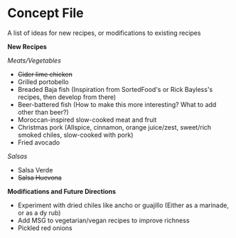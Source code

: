 # Concept File

A list of ideas for new recipes, or modifications to existing recipes

**New Recipes**

_Meats/Vegetables_
* ~~Cider lime chicken~~
* Grilled portobello
* Breaded Baja fish (Inspiration from SortedFood's or Rick Bayless's recipes, then develop from there)
* Beer-battered fish (How to make this more interesting? What to add other than beer?)
* Moroccan-inspired slow-cooked meat and fruit
* Christmas pork (Allspice, cinnamon, orange juice/zest, sweet/rich smoked chiles, slow-cooked with pork)
* Fried avocado

_Salsas_
* Salsa Verde
* ~~Salsa Huevona~~

**Modifications and Future Directions**

* Experiment with dried chiles like ancho or guajillo (Either as a marinade, or as a dy rub)
* Add MSG to vegetarian/vegan recipes to improve richness
* Pickled red onions
